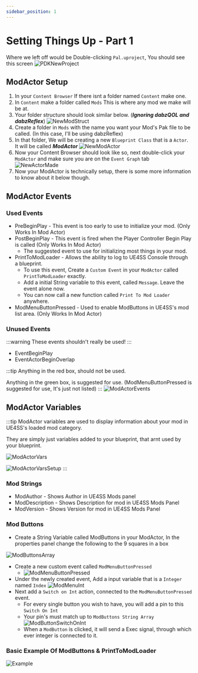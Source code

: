 ```yaml
---
sidebar_position: 1
---
```


# Setting Things Up - Part 1

Where we left off would be Double-clicking `Pal.uproject`, You should see this screen
![PDKNewProject](./assets/NewPMKInstance.png)

## ModActor Setup

1) In your `Content Browser` If there isnt a folder named `Content` make one.
2) In `Content` make a folder called `Mods` This is where any mod we make will be at.
3) Your folder structure should look similar below. (***Ignoring dabzQOL and dabzReflex***) ![NewModStruct](./assets/ContentBrowserNewMod.png)
4) Create a folder in `Mods` with the name you want your Mod's Pak file to be called. (In this case, I'll be using dabzReflex)
5) In that folder, We will be creating a new `Blueprint Class` that is a `Actor`. It will be called **_ModActor_** ![NewModActor](./assets/NewModActor.png)
6) Now your Content Browser should look like so, next double-click your `ModActor` and make sure you are on the `Event Graph` tab ![NewActorMade](./assets/ModActorMade.png)
7) Now your ModActor is technically setup, there is some more information to know about it below though.

## ModActor Events

### Used Events
- PreBeginPlay - This event is too early to use to initialize your mod. (Only Works In Mod Actor)
- PostBeginPlay - This event is fired when the Player Controller Begin Play is called (Only Works In Mod Actor)
  - The suggested event to use for initializing most things in your mod.
- PrintToModLoader - Allows the ability to log to UE4SS Console through a blueprint.
  - To use this event, Create a `Custom Event` in your `ModActor` called `PrintToModLoader` exactly.
  - Add a initial String variable to this event, called `Message`. Leave the event alone now.
  - You can now call a new function called `Print To Mod Loader` anywhere.
- ModMenuButtonPressed - Used to enable ModButtons in UE4SS's mod list area. (Only Works In Mod Actor)

### Unused Events

:::warning
These events shouldn't really be used!
:::

- EventBeginPlay
- EventActorBeginOverlap

:::tip
Anything in the red box, should not be used.

Anything in the green box, is suggested for use. (ModMenuButtonPressed is suggested for use, It's just not listed)
:::
![ModActorEvents](./assets/ModActorEvents.png)

## ModActor Variables

:::tip
ModActor variables are used to display information about your mod in UE4SS's loaded mod category.

They are simply just variables added to your blueprint, that arnt used by your blueprint.

![ModActorVars](./assets/ModActorVariables.png)

![ModActorVarsSetup](./assets/ModActorVariablesWorking.png)
:::

### Mod Strings
- ModAuthor - Shows Author in UE4SS Mods panel
- ModDescription - Shows Description for mod in UE4SS Mods Panel
- ModVersion - Shows Version for mod in UE4SS Mods Panel

### Mod Buttons

- Create a String Variable called ModButtons in your ModActor, In the properties panel change the following to the 9 squares in a box 

![ModButtonsArray](./assets/ModButtonsArray.png)
  - Create a new custom event called `ModMenuButtonPressed` 
    - ![ModMenuButtonPressed](./assets/ModMenuButtonPressed.png)
  - Under the newly created event, Add a input variable that is a `Integer` named `Index` ![ModMenuInt](./assets/MonMenuButtonPRessedInt.png)
  - Next add a `Switch on Int` action, connected to the `ModMenuButtonPressed` event.
    - For every single button you wish to have, you will add a pin to this `Switch On Int`
    - Your pin's must match up to `ModButtons String Array` ![ModButtonSwitchOnInt](./assets/ModSwitchOnEvent.png)
    - When a `ModButton` is clicked, it will send a Exec signal, through which ever integer is connected to it.  

### Basic Example Of ModButtons & PrintToModLoader
![Example](./assets/example.png)
